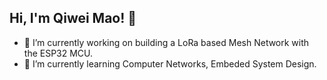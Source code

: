 ## Hi, I'm Qiwei Mao! 👋

- 🔭 I’m currently working on building a LoRa based Mesh Network with the ESP32 MCU.
- 🌱 I’m currently learning Computer Networks, Embeded System Design.
